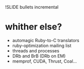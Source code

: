 !SLIDE bullets incremental

# whither else?

* automagic Ruby-to-C translators
* ruby-optimization mailing list
* threads and processes
* DRb and BrB (DRb on EM)
* memprof, CUDA, Thrust, Coal…
